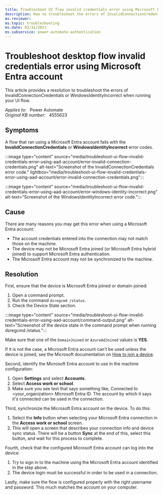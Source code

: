```yaml
---
title: Troubleshoot UI flow invalid credentials error using Microsoft Entra account
description: How to troubleshoot the errors of InvalidConnectionCredentials or WindowsIdentityIncorrect when running your UI flow.
ms.reviewer: 
ms.topic: troubleshooting
ms.date: 03/31/2021
ms.subservice: power-automate-authentication
---
```

# Troubleshoot desktop flow invalid credentials error using Microsoft Entra account

This article provides a resolution to troubleshoot the errors of InvalidConnectionCredentials or WindowsIdentityIncorrect when running your UI flow.

_Applies to:_ &nbsp; Power Automate  
_Original KB number:_ &nbsp; 4555623

## Symptoms

A flow that ran using a Microsoft Entra account fails with the **InvalidConnectionCredentials** or **WindowsIdentityIncorrect** error codes.

:::image type="content" source="media/troubleshoot-ui-flow-invalid-credentials-error-using-aad-account/error-invalid-connection-credentials.png" alt-text="Screenshot of the InvalidConnectionCredentials error code." lightbox="media/troubleshoot-ui-flow-invalid-credentials-error-using-aad-account/error-invalid-connection-credentials.png":::

:::image type="content" source="media/troubleshoot-ui-flow-invalid-credentials-error-using-aad-account/error-windows-identity-incorrect.png" alt-text="Screenshot of the WindowsIdentityIncorrect error code.":::

## Cause

There are many reasons you may get this error when using a Microsoft Entra account:

- The account credentials entered into the connection may not match those on the machine.
- The device may not be Microsoft Entra joined (or Microsoft Entra hybrid joined) to support Microsoft Entra authentication.
- The Microsoft Entra account may not be synchronized to the machine.

## Resolution

First, ensure that the device is Microsoft Entra joined or domain-joined:

1. Open a command prompt.
2. Run the command `dsregcmd /status`.
3. Check the Device State section.

:::image type="content" source="media/troubleshoot-ui-flow-invalid-credentials-error-using-aad-account/command-output.png" alt-text="Screenshot of the device state in the command prompt when running dsregcmd /status.":::

Make sure that one of the `DomainJoined` or `AzureAdJoined` values is **YES**.

If it is not the case, a Microsoft Entra account can't be used unless the device is joined, see the Microsoft documentation on [How to join a device](/azure/active-directory/user-help/user-help-join-device-on-network#to-join-an-already-configured-windows-10-device).

Second, identify the Microsoft Entra account to use in the machine configuration:

1. Open **Settings** and select **Accounts**.
2. Select **Access work or school**.
3. Make sure you see text that says something like, Connected to <your_organization> Microsoft Entra ID. The account by which it says it's connected can be used in the connection.

Third, synchronize the Microsoft Entra account on the device. To do this:

1. Select the **Info** button when selecting your Microsoft Entra connection in the **Access work or school** screen.
2. This will open a screen that describes your connection info and device sync status. There will be a button **Sync** at the end of this, select this button, and wait for this process to complete.

Fourth, check that the configured Microsoft Entra account can log into the device:

1. Try to sign in to the machine using the Microsoft Entra account identified in the step above.
2. The device login must be successful in order to be used in a connection.

Lastly, make sure the flow is configured properly with the right username and password. This much matches the account on your computer.
